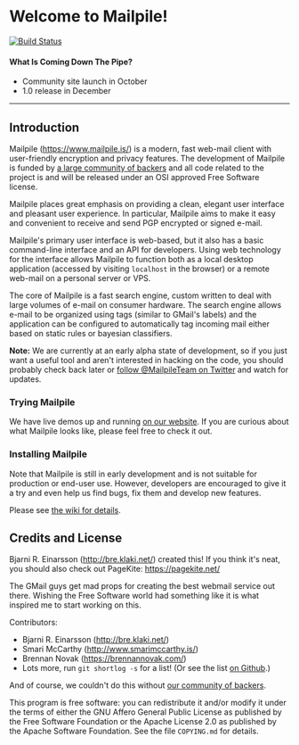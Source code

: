 # Welcome to Mailpile! #

[![Build Status](https://img.shields.io/travis/pagekite/Mailpile/master.svg)](https://travis-ci.org/pagekite/Mailpile)

#### What Is Coming Down The Pipe? ####

- Community site launch in October
- 1.0 release in December

---------------------------------------------------------------------------

## Introduction ##

Mailpile (<https://www.mailpile.is/>) is a modern, fast web-mail client with
user-friendly encryption and privacy features. The development of Mailpile
is funded by [a large community of backers](https://www.mailpile.is/#community)
and all code related to the project is and will be released under an OSI
approved Free Software license.

Mailpile places great emphasis on providing a clean, elegant user interface
and pleasant user experience. In particular, Mailpile aims to make it easy
and convenient to receive and send PGP encrypted or signed e-mail.

Mailpile's primary user interface is web-based, but it also has a basic
command-line interface and an API for developers. Using web technology for
the interface allows Mailpile to function both as a local desktop
application (accessed by visiting `localhost` in the browser) or a remote
web-mail on a personal server or VPS.

The core of Mailpile is a fast search engine, custom written to deal
with large volumes of e-mail on consumer hardware. The search engine
allows e-mail to be organized using tags (similar to GMail's labels) and
the application can be configured to automatically tag incoming mail
either based on static rules or bayesian classifiers.

**Note:** We are currently at an early alpha state of development, so if you
just want a useful tool and aren't interested in hacking on the code, you
should probably check back later or [follow @MailpileTeam on
Twitter](https://twitter.com/MailpileTeam) and watch for updates.


### Trying Mailpile

We have live demos up and running [on our
website](https://www.mailpile.is/demos/). If you are curious about what
Mailpile looks like, please feel free to check it out.


### Installing Mailpile

Note that Mailpile is still in early development and is not suitable
for production or end-user use. However, developers are encouraged to
give it a try and even help us find bugs, fix them and develop new
features.

Please see [the wiki for
details](https://github.com/pagekite/Mailpile/wiki/Getting-started).


## Credits and License ##

Bjarni R. Einarsson (<http://bre.klaki.net/>) created this!  If you think
it's neat, you should also check out PageKite: <https://pagekite.net/>

The GMail guys get mad props for creating the best webmail service out
there.  Wishing the Free Software world had something like it is what
inspired me to start working on this.

Contributors:

- Bjarni R. Einarsson (<http://bre.klaki.net/>)
- Smari McCarthy (<http://www.smarimccarthy.is/>)
- Brennan Novak (<https://brennannovak.com/>)
- Lots more, run `git shortlog -s` for a list! (Or see the list [on Github](https://github.com/pagekite/Mailpile/graphs/contributors).)

And of course, we couldn't do this without [our community of
backers](https://www.mailpile.is/#community).

This program is free software: you can redistribute it and/or modify it under
the terms of either the GNU Affero General Public License as published by the
Free Software Foundation or the Apache License 2.0 as published by the Apache
Software Foundation. See the file `COPYING.md` for details.

